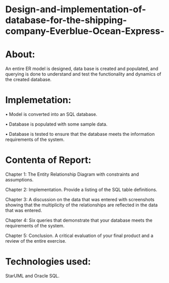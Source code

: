 # Design-and-implementation-of-database-for-the-shipping-company-Everblue-Ocean-Express-

# About:

An entire ER model is designed, data base is created and populated, and querying is done to understand and test the functionality and dynamics of the created database. 

# Implemetation:

•	Model is converted into an SQL database.

•	Database is populated with some sample data.

•	Database is tested to ensure that the database meets the information requirements of the system.  

# Contenta of Report:

Chapter 1: The Entity Relationship Diagram with constraints and assumptions.

Chapter 2: Implementation.  Provide a listing of the SQL table definitions.

Chapter 3: A discussion on the data that was entered with screenshots showing that the multiplicity of the relationships are reflected in the data that was entered. 

Chapter 4: Six queries that demonstrate that your database meets the requirements of the system.

Chapter 5: Conclusion.  A critical evaluation of your final product and a review of the entire exercise.

# Technologies used: 

StarUML and Oracle SQL.
